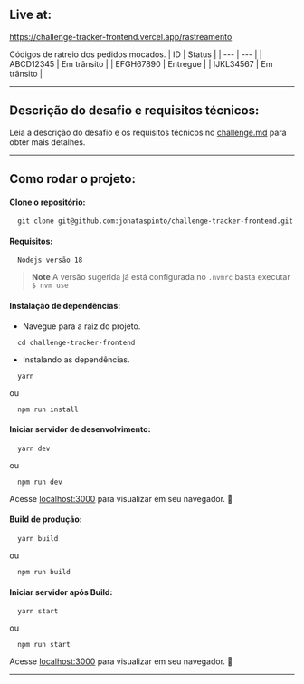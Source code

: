 ## Live at:

https://challenge-tracker-frontend.vercel.app/rastreamento

Códigos de ratreio dos pedidos mocados.
| ID | Status |
| --- | --- |
| ABCD12345 | Em trânsito |
| EFGH67890 | Entregue |
| IJKL34567 | Em trânsito |

---

## Descrição do desafio e requisitos técnicos:

Leia a descrição do desafio e os requisitos técnicos no [challenge.md](challenge.md) para obter mais detalhes.

---

## Como rodar o projeto:

#### Clone o repositório:

```shell
  git clone git@github.com:jonataspinto/challenge-tracker-frontend.git
```

#### Requisitos:

```
  Nodejs versão 18
```

> **Note**
> A versão sugerida já está configurada no `.nvmrc` basta executar `$ nvm use`

#### Instalação de dependências:

- Navegue para a raiz do projeto.

```shell
  cd challenge-tracker-frontend
```

- Instalando as dependências.

```shell
  yarn
```

ou

```shell
  npm run install
```

#### Iniciar servidor de desenvolvimento:

```shell
  yarn dev
```

ou

```shell
  npm run dev
```

Acesse [localhost:3000](http://localhost:3000) para visualizar em seu navegador. :tada:

#### Build de produção:

```shell
  yarn build
```

ou

```shell
  npm run build
```

#### Iniciar servidor após Build:

```shell
  yarn start
```

ou

```shell
  npm run start
```

Acesse [localhost:3000](http://localhost:3000) para visualizar em seu navegador. :tada:

---
